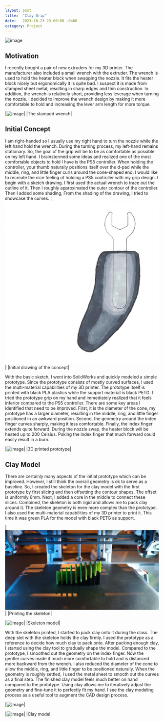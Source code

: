 ```yaml
---
layout: post
title:  "Clay Grip"
date:   2021-10-23 23:00:00 -0400
category: Project
---
```

![image](/projects/20211023_Clay/pics/together.JPG "title")


## Motivation

I recently bought a pair of new extruders for my 3D printer. The manufacturer also included a small wrench with the extruder. The wrench is used to hold the heater block when swapping the nozzle. It fits the heater block nicely but ergonomically it is quite bad. I suspect it is made from stamped sheet metal, resulting in sharp edges and thin construction. In addition, the wrench is relatively short, providing less leverage when turning the nozzle. I decided to improve the wrench design by making it more comfortable to hold and increasing the lever arm length for more torque. 

|![image](/projects/20211023_Clay/pics/wrench1.JPG "title")|
|The stamped wrench|

## Initial Concept
I am right-handed so I usually use my right hand to turn the nozzle while the left hand hold the wrench. During the turning process, my left-hand remains stationary. So, the goal of the grip will be to be as comfortable as possible on my left hand. 
I brainstormed some ideas and realized one of the most comfortable objects to hold I have is the PS5 controller. When holding the controller, your thumb naturally positions itself over the d-pad while the middle, ring, and little finger curls around the cone-shaped end. I would like to recreate the nice feeling of holding a PS5 controller with my grip design. 
I begin with a sketch drawing. I first used the actual wrench to trace out the outline of it. Then I roughly approximated the outer contour of the controller. Then I added some shading, From the shading of the drawing, I tried to showcase the curves. 
|![image](/projects/20211023_Clay/pics/sketch.JPG "title")|
|Initial drawing of the concept|

With the basic sketch, I went into SolidWorks and quickly modeled a simple prototype. Since the prototype consists of mostly curved surfaces, I used the multi-material capabilities of my 3D printer. The prototype itself is printed with black PLA plastics while the support material is black PETG. I tried the prototype grip on my hand and immediately realized that it feels inferior compared to the PS5 controller. There are some key areas I identified that need to be improved. First, it is the diameter of the cone, my prototype has a larger diameter, resulting in the middle, ring, and little finger positioned in an awkward position. Second, the geometry around the index finger curves sharply, making it less comfortable. Finally, the index finger extends quite forward. During the nozzle swap, the heater block will be heated up to 200 Celsius. Poking the index finger that much forward could easily result in a burn. 
 
|![image](/projects/20211023_Clay/pics/proto1.JPG "title")|
|3D printed prototype|

## Clay Model

There are certainly many aspects of the initial prototype which can be improved. However, I still think the overall geometry is ok to serve as a baseline. So, I created the skeleton for the clay model with the first prototype by first slicing and then offsetting the contour shapes. The offset is uniformly 6mm. Next, I added a core in the middle to connect these slices. Combined, the skeleton is both rigid and allows me to pack clay around it. The skeleton geometry is even more complex than the prototype. I also used the multi-material capabilities of my 3D printer to print it. This time it was green PLA for the model with black PETG as support. 

|![image](/projects/20211023_Clay/pics/skeleton_print.jpg "title")|
|Printing the skeleton|

|![image](/projects/20211023_Clay/pics/skeleton.JPG "title")|
|Skeleton model|

With the skeleton printed, I started to pack clay onto it during the class. The deep slot with the skeleton holds the clay firmly. I used the prototype as a reference to decide how much clay to pack onto. After packing enough clay, I started using the clay tool to gradually shape the model. Compared to the prototype, I smoothed out the geometry on the index finger. Now the gentler curves made it much more comfortable to hold and is distanced more backward from the wrench. I also reduced the diameter of the cone to allow the middle, ring, and little finger to be positioned naturally. When the geometry is roughly settled, I used the metal sheet to smooth out the curves as a final step. 
The finished clay model feels much better on hand compared to the prototype. Using clay allows me to iteratively adjust the geometry and fine-tune it to perfectly fit my hand. I see the clay modeling process as a useful tool to augment the CAD design process. 

|![image](/projects/20211023_Clay/pics/clay1.JPG "title")|

|![image](/projects/20211023_Clay/pics/clay2.JPG "title")|
|Clay model|